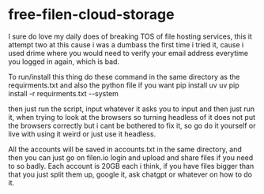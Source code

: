 # free-filen-cloud-storage
I sure do love my daily does of breaking TOS of file hosting services, this it attempt two at this cause i was a dumbass the first time i tried it, cause i used drime where you would need to verify your email address everytime you logged in again, which is bad.

To run/install this thing do these command in the same directory as the requirments.txt and also the python file if you want
pip install uv
uv pip install -r requirments.txt --system

then just run the script, input whatever it asks you to input and then just run it, when trying to look at the browsers so turning headless of it does not put the browsers correctly but i cant be bothered to fix it, so go do it yourself or live with using it weird or just use it headless.

All the accounts will be saved in accounts.txt in the same directory, and then you can just go on filen.io login and upload and share files if you need to so badly. Each account is 20GB each i think, if you have files bigger than that you just split them up, google it, ask chatgpt or whatever on how to do it.
